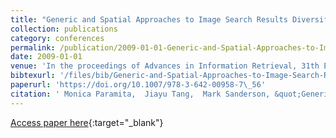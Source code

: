 ```yaml
---
title: "Generic and Spatial Approaches to Image Search Results Diversification"
collection: publications
category: conferences
permalink: /publication/2009-01-01-Generic-and-Spatial-Approaches-to-Image-Search-Results-Diversification
date: 2009-01-01
venue: 'In the proceedings of Advances in Information Retrieval, 31th European Conference on IR Research, ECIR 2009, Toulouse, France, April 6-9, 2009. Proceedings'
bibtexurl: '/files/bib/Generic-and-Spatial-Approaches-to-Image-Search-Results-Diversification.bib'
paperurl: 'https://doi.org/10.1007/978-3-642-00958-7\_56'
citation: ' Monica Paramita,  Jiayu Tang,  Mark Sanderson, &quot;Generic and Spatial Approaches to Image Search Results Diversification.&quot; In the proceedings of Advances in Information Retrieval, 31th European Conference on IR Research, ECIR 2009, Toulouse, France, April 6-9, 2009. Proceedings, 2009.'
---
```

[Access paper here](https://doi.org/10.1007/978-3-642-00958-7\_56){:target="_blank"}
